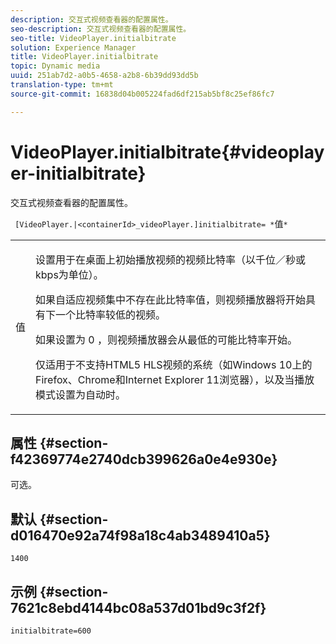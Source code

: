 ```yaml
---
description: 交互式视频查看器的配置属性。
seo-description: 交互式视频查看器的配置属性。
seo-title: VideoPlayer.initialbitrate
solution: Experience Manager
title: VideoPlayer.initialbitrate
topic: Dynamic media
uuid: 251ab7d2-a0b5-4658-a2b8-6b39dd93dd5b
translation-type: tm+mt
source-git-commit: 16838d04b005224fad6df215ab5bf8c25ef86fc7

---
```



# VideoPlayer.initialbitrate{#videoplayer-initialbitrate}

交互式视频查看器的配置属性。

` [VideoPlayer.|<containerId>_videoPlayer.]initialbitrate= *`值`*`

<table id="table_C616483932C2482CA9794DDD7313FD7C"> 
 <tbody> 
  <tr> 
   <td colname="col1"> <p> <span class="codeph"> 值</span> </p> </td> 
   <td colname="col2"> <p> 设置用于在桌面上初始播放视频的视频比特率（以千位／秒或kbps为单位）。 </p> <p>如果自适应视频集中不存在此比特率值，则视频播放器将开始具有下一个比特率较低的视频。 </p> <p>如果设置为 <span class="codeph"> 0</span> ，则视频播放器会从最低的可能比特率开始。 </p> <p>仅适用于不支持HTML5 HLS视频的系统（如Windows 10上的Firefox、Chrome和Internet Explorer 11浏览器），以及当播放模式设置为自动时。 </p> </td> 
  </tr> 
 </tbody> 
</table>

## 属性 {#section-f42369774e2740dcb399626a0e4e930e}

可选。

## 默认 {#section-d016470e92a74f98a18c4ab3489410a5}

`1400`

## 示例 {#section-7621c8ebd4144bc08a537d01bd9c3f2f}

```
initialbitrate=600
```

